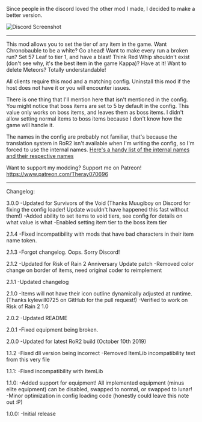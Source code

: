 Since people in the discord loved the other mod I made, I decided to make a better version.

![Discord Screenshot](https://i.imgur.com/RDzDmEp.png)

___
This mod allows you to set the tier of any item in the game. Want Chronobauble to be a white? Go ahead! Want to make every run a broken run? Set 57 Leaf to tier 1, and have a blast! Think Red Whip shouldn't exist (don't see why, it's the best item in the game Kappa)? Have at it! Want to delete Meteors? Totally understandable!

All clients require this mod and a matching config. Uninstall this mod if the host does not have it or you will encounter issues.

There is one thing that I'll mention here that isn't mentioned in the config. You might notice that boss items are set to 5 by default in the config. This value only works on boss items, and leaves them as boss items. I didn't allow setting normal items to boss items because I don't know how the game will handle it.

The names in the config are probably not familiar, that's because the translation system in RoR2 isn't available when I'm writing the config, so I'm forced to use the internal names. [Here's a handy list of the internal names and their respective names](https://github.com/risk-of-thunder/R2Wiki/wiki/Item-&-Equipment-IDs-and-Names)


Want to support my modding? Support me on Patreon! https://www.patreon.com/Theray070696

___
Changelog:

3.0.0
-Updated for Survivors of the Void (Thanks Muugiboy on Discord for fixing the config loader! Update wouldn't have happened this fast without them!)
-Added ability to set items to void tiers, see config for details on what value is what
-Enabled setting item tier to the boss item tier

2.1.4
-Fixed incompatibility with mods that have bad characters in their item name token.

2.1.3
-Forgot changelog. Oops. Sorry Discord!

2.1.2
-Updated for Risk of Rain 2 Anniversary Update patch
-Removed color change on border of items, need original coder to reimplement

2.1.1
-Updated changelog

2.1.0
-Items will not have their icon outline dynamically adjusted at runtime. (Thanks kylewill0725 on GitHub for the pull request!)
-Verified to work on Risk of Rain 2 1.0

2.0.2
-Updated README

2.0.1
-Fixed equipment being broken.

2.0.0
-Updated for latest RoR2 build (October 10th 2019)

1.1.2
-Fixed dll version being incorrect
-Removed ItemLib incompatibility text from this very file

1.1.1:
-Fixed incompatibility with ItemLib

1.1.0:
-Added support for equipment! All implemented equipment (minus elite equipment) can be disabled, swapped to normal, or swapped to lunar!
-Minor optimization in config loading code (honestly could leave this note out :P)

1.0.0:
-Initial release